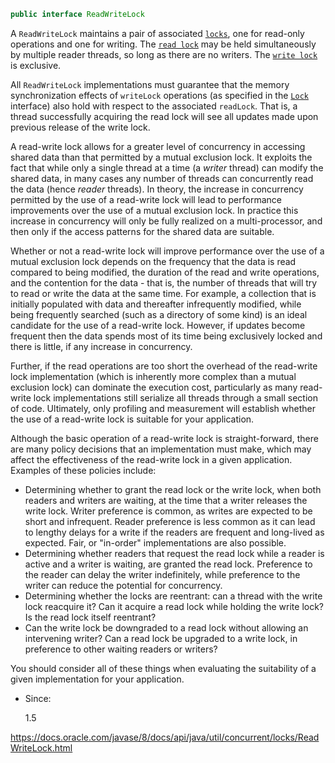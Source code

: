 

```java
public interface ReadWriteLock
```



A `ReadWriteLock` maintains a pair of associated [`locks`](https://docs.oracle.com/javase/8/docs/api/java/util/concurrent/locks/Lock.html), one for read-only operations and one for writing. The [`read lock`](https://docs.oracle.com/javase/8/docs/api/java/util/concurrent/locks/ReadWriteLock.html#readLock--) may be held simultaneously by multiple reader threads, so long as there are no writers. The [`write lock`](https://docs.oracle.com/javase/8/docs/api/java/util/concurrent/locks/ReadWriteLock.html#writeLock--) is exclusive.

All `ReadWriteLock` implementations must guarantee that the memory synchronization effects of `writeLock` operations (as specified in the [`Lock`](https://docs.oracle.com/javase/8/docs/api/java/util/concurrent/locks/Lock.html) interface) also hold with respect to the associated `readLock`. That is, a thread successfully acquiring the read lock will see all updates made upon previous release of the write lock.

A read-write lock allows for a greater level of concurrency in accessing shared data than that permitted by a mutual exclusion lock. It exploits the fact that while only a single thread at a time (a *writer* thread) can modify the shared data, in many cases any number of threads can concurrently read the data (hence *reader* threads). In theory, the increase in concurrency permitted by the use of a read-write lock will lead to performance improvements over the use of a mutual exclusion lock. In practice this increase in concurrency will only be fully realized on a multi-processor, and then only if the access patterns for the shared data are suitable.

Whether or not a read-write lock will improve performance over the use of a mutual exclusion lock depends on the frequency that the data is read compared to being modified, the duration of the read and write operations, and the contention for the data - that is, the number of threads that will try to read or write the data at the same time. For example, a collection that is initially populated with data and thereafter infrequently modified, while being frequently searched (such as a directory of some kind) is an ideal candidate for the use of a read-write lock. However, if updates become frequent then the data spends most of its time being exclusively locked and there is little, if any increase in concurrency. 

Further, if the read operations are too short the overhead of the read-write lock implementation (which is inherently more complex than a mutual exclusion lock) can dominate the execution cost, particularly as many read-write lock implementations still serialize all threads through a small section of code. Ultimately, only profiling and measurement will establish whether the use of a read-write lock is suitable for your application.

Although the basic operation of a read-write lock is straight-forward, there are many policy decisions that an implementation must make, which may affect the effectiveness of the read-write lock in a given application. Examples of these policies include:

- Determining whether to grant the read lock or the write lock, when both readers and writers are waiting, at the time that a writer releases the write lock. Writer preference is common, as writes are expected to be short and infrequent. Reader preference is less common as it can lead to lengthy delays for a write if the readers are frequent and long-lived as expected. Fair, or "in-order" implementations are also possible.
- Determining whether readers that request the read lock while a reader is active and a writer is waiting, are granted the read lock. Preference to the reader can delay the writer indefinitely, while preference to the writer can reduce the potential for concurrency.
- Determining whether the locks are reentrant: can a thread with the write lock reacquire it? Can it acquire a read lock while holding the write lock? Is the read lock itself reentrant?
- Can the write lock be downgraded to a read lock without allowing an intervening writer? Can a read lock be upgraded to a write lock, in preference to other waiting readers or writers?



You should consider all of these things when evaluating the suitability of a given implementation for your application.

- Since:

  1.5


<https://docs.oracle.com/javase/8/docs/api/java/util/concurrent/locks/ReadWriteLock.html>


